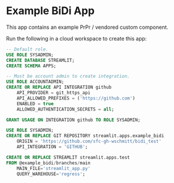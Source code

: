 # Example BiDi App

This app contains an example PrPr / vendored custom component.

Run the following in a cloud workspace to create this app:
```sql
-- Default role.
USE ROLE SYSADMIN;
CREATE DATABASE STREAMLIT;
CREATE SCHEMA APPS;

-- Must be account admin to create integration.
USE ROLE ACCOUNTADMIN;
CREATE OR REPLACE API INTEGRATION github
    API_PROVIDER = git_https_api
    API_ALLOWED_PREFIXES = ('https://github.com')
    ENABLED = true
    ALLOWED_AUTHENTICATION_SECRETS = all;

GRANT USAGE ON INTEGRATION github TO ROLE SYSADMIN;

USE ROLE SYSADMIN;
CREATE OR REPLACE GIT REPOSITORY streamlit.apps.example_bidi
	ORIGIN = 'https://github.com/sfc-gh-wschmitt/bidi_test'
	API_INTEGRATION = 'GITHUB';

CREATE OR REPLACE STREAMLIT streamlit.apps.test
FROM @example_bidi/branches/main
    MAIN_FILE='streamlit_app.py'
    QUERY_WAREHOUSE='regress';
```
